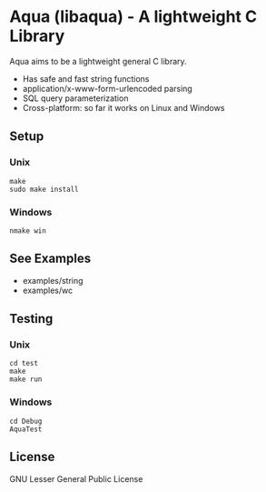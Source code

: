# Aqua (libaqua) - A lightweight C Library
Aqua aims to be a lightweight general C library.

* Has safe and fast string functions
* application/x-www-form-urlencoded parsing
* SQL query parameterization
* Cross-platform: so far it works on Linux and Windows

## Setup
### Unix
    make
    sudo make install
### Windows
    nmake win

## See Examples

* examples/string
* examples/wc

## Testing
### Unix
    cd test
    make
    make run
### Windows
    cd Debug
    AquaTest

## License
GNU Lesser General Public License
